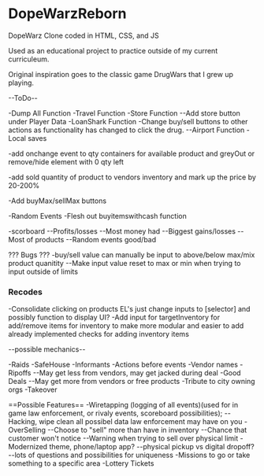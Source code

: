 # DopeWarzReborn

DopeWarz Clone coded in HTML, CSS, and JS

Used as an educational project to practice outside of my current curriculeum.

Original inspiration goes to the classic game DrugWars that I grew up playing.

--ToDo--


-Dump All Function
-Travel Function
-Store Function
--Add store button under Player Data
-LoanShark Function
-Change buy/sell buttons to other actions as functionality has changed to click the drug.
--Airport Function
-Local saves

-add onchange event to qty containers for available product and greyOut or remove/hide element with 0 qty left

-add sold quantity of product to vendors inventory and mark up the price by 20-200%

-Add buyMax/sellMax buttons

-Random Events
-Flesh out buyitemswithcash function

-scorboard
--Profits/losses
--Most money had
--Biggest gains/losses
--Most of products
--Random events good/bad

??? Bugs ???
-buy/sell value can manually be input to above/below max/mix product quanitity
--Make input value reset to max or min when trying to input outside of limits

### Recodes ###
-Consolidate clicking on products EL's just change inputs to [selector] and possibly function to display UI?
-Add input for targetInventory for add/remove items for inventory to make more modular and easier to add already implemented checks for adding inventory items

--possible mechanics--

-Raids
-SafeHouse
-Informants
-Actions before events
-Vendor names
-Ripoffs
--May get less from vendors, may get jacked during deal
-Good Deals
--May get more from vendors or free products
-Tribute to city owning orgs
-Takeover


==Possible Features==
-Wiretapping (logging of all events)(used for in game law enforcement, or rivaly events, scoreboard possibilities);
--Hacking, wipe clean all possibel data law enforcement may have on you
-OverSelling
--Choose to "sell" more than have in inventory
--Chance that customer won't notice
--Warning when trying to sell over physical limit
-Modernized theme, phone/laptop app?
--physical pickup vs digital dropoff?
--lots of questions and possibilities for uniqueness
-Missions to go or take something to a specific area
-Lottery Tickets